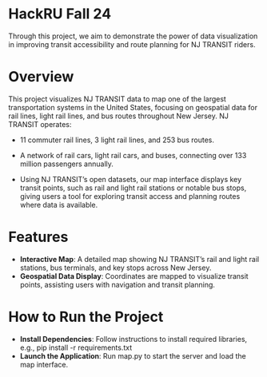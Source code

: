 # HackRU Fall 24
Through this project, we aim to demonstrate the power of data visualization in improving transit accessibility and route planning for NJ TRANSIT riders.
# Overview
This project visualizes NJ TRANSIT data to map one of the largest transportation systems in the United States, focusing on geospatial data for rail lines, light rail lines, and bus routes throughout New Jersey. NJ TRANSIT operates:
- 11 commuter rail lines, 3 light rail lines, and 253 bus routes.
- A network of rail cars, light rail cars, and buses, connecting over 133 million passengers annually.

- Using NJ TRANSIT’s open datasets, our map interface displays key transit points, such as rail and light rail stations or notable bus stops, giving users a tool for exploring transit access and planning routes where data is available.
# Features
- **Interactive Map**: A detailed map showing NJ TRANSIT’s rail and light rail stations, bus terminals, and key stops across New Jersey.
- **Geospatial Data Display**: Coordinates are mapped to visualize transit points, assisting users with navigation and transit planning.
# How to Run the Project 
- **Install Dependencies**: Follow instructions to install required libraries, e.g., pip install -r requirements.txt
- **Launch the Application**: Run map.py to start the server and load the map interface.
